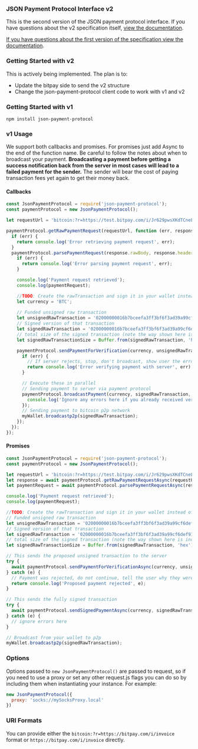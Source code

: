 ### JSON Payment Protocol Interface v2

This is the second version of the JSON payment protocol interface. If you have questions about the v2 specification itself, [view the documentation](v2/specification.md).

[If you have questions about the first version of the specification view the documentation](v1/specification.md).


### Getting Started with v2
This is actively being implemented. The plan is to:
* Update the bitpay side to send the v2 structure
* Change the json-payment-protocol client code to work with v1 and v2

### Getting Started with v1

`npm install json-payment-protocol`

### v1 Usage

We support both callbacks and promises. For promises just add Async to the end of the function name. Be careful to follow the notes about when to broadcast your payment. **Broadcasting a payment before getting a success notification back from the server in most cases will lead to a failed payment for the sender.** The sender will bear the cost of paying transaction fees yet again to get their money back.

#### Callbacks
```js
const JsonPaymentProtocol = require('json-payment-protocol');
const paymentProtocol = new JsonPaymentProtocol();

let requestUrl = 'bitcoin:?r=https://test.bitpay.com/i/Jr629pwsXKdTCneLyZja4t';

paymentProtocol.getRawPaymentRequest(requestUrl, function (err, response) {
  if (err) {
    return console.log('Error retrieving payment request', err);
  }
  paymentProtocol.parsePaymentRequest(response.rawBody, response.headers, function (err, paymentRequest) {
    if (err) {
      return console.log('Error parsing payment request', err);
    }

    console.log('Payment request retrieved');
    console.log(paymentRequest);

    //TODO: Create the rawTransaction and sign it in your wallet instead of this, do NOT broadcast yet
    let currency = 'BTC';
    
    // Funded unsigned raw transaction
    let unsignedRawTransaction = '02000000016b7bceefa3ff3bf6f3ad39a99cf6def9126a6edf8f49462bd06e4cb74366dab00100000000feffffff0248590095000000001976a9141b4f4e0c5354ce950ea702cc79be34885e7a60af88ac0c430100000000001976a914072053b485736e002f665d5fc65c443fb379256e88ac00000000'
    // Signed version of that transaction
    let signedRawTransaction = '02000000016b7bceefa3ff3bf6f3ad39a99cf6def9126a6edf8f49462bd06e4cb74366dab0010000006b4830450221008d8852576eb8e505832a53569dd756a1d0c304606c27e81d0ac1a83e78250969022058b2bde3f2e1ea7e6a62e69d99f7219e846f04c1c58ff163e2996669a935c31501210206e855c3cfd24a5e154cf94ff7a214d598dfc2d62966011fd83c360cf229777ffeffffff0248590095000000001976a9141b4f4e0c5354ce950ea702cc79be34885e7a60af88ac0c430100000000001976a914072053b485736e002f665d5fc65c443fb379256e88ac00000000';
    // total size of the signed transaction (note the way shown here is incorrect for segwit, see the code in /examples for getting vsize from RPC)
    let signedRawTransactionSize = Buffer.from(signedRawTransaction, 'hex').byteLength;

    paymentProtocol.sendPaymentForVerification(currency, unsignedRawTransaction, signedRawTransactionSize, paymentRequest.paymentUrl, function(err, response) {
      if (err) {
        // If server rejects, stop, don't broadcast, show user the error
        return console.log('Error verifying payment with server', err);
      }

      // Execute these in parallel
      // Sending payment to server via payment protocol
      paymentProtocol.broadcastPayment(currency, signedRawTransaction, paymentRequest.paymentUrl, function(err, response) {
        console.log('Ignore any errors here if you already received verified above');
      });
      // Sending payment to bitcoin p2p network
      myWallet.broadcastp2p(signedRawTransaction);
    });
  });
});
```

#### Promises
```js
const JsonPaymentProtocol = require('json-payment-protocol');
const paymentProtocol = new JsonPaymentProtocol();

let requestUrl = 'bitcoin:?r=https://test.bitpay.com/i/Jr629pwsXKdTCneLyZja4t';
let response = await paymentProtocol.getRawPaymentRequestAsync(requestUrl);
let paymentRequest = await paymentProtocol.parsePaymentRequestAsync(response.rawBody, response.headers);

console.log('Payment request retrieved');
console.log(paymentRequest);

//TODO: Create the rawTransaction and sign it in your wallet instead of this example, do NOT broadcast yet
// Funded unsigned raw transaction
let unsignedRawTransaction = '02000000016b7bceefa3ff3bf6f3ad39a99cf6def9126a6edf8f49462bd06e4cb74366dab00100000000feffffff0248590095000000001976a9141b4f4e0c5354ce950ea702cc79be34885e7a60af88ac0c430100000000001976a914072053b485736e002f665d5fc65c443fb379256e88ac00000000'
// Signed version of that transaction
let signedRawTransaction = '02000000016b7bceefa3ff3bf6f3ad39a99cf6def9126a6edf8f49462bd06e4cb74366dab0010000006b4830450221008d8852576eb8e505832a53569dd756a1d0c304606c27e81d0ac1a83e78250969022058b2bde3f2e1ea7e6a62e69d99f7219e846f04c1c58ff163e2996669a935c31501210206e855c3cfd24a5e154cf94ff7a214d598dfc2d62966011fd83c360cf229777ffeffffff0248590095000000001976a9141b4f4e0c5354ce950ea702cc79be34885e7a60af88ac0c430100000000001976a914072053b485736e002f665d5fc65c443fb379256e88ac00000000';
// total size of the signed transaction (note the way shown here is incorrect for segwit, see the code in /examples for getting vsize from RPC)
let signedRawTransactionSize = Buffer.from(signedRawTransaction, 'hex').byteLength;

// This sends the proposed unsigned transaction to the server
try {
  await paymentProtocol.sendPaymentForVerificationAsync(currency, unsignedRawTransaction, signedRawTransactionSize, paymentRequest.paymentUrl);
} catch (e) {
  // Payment was rejected, do not continue, tell the user why they were rejected
  return console.log('Proposed payment rejected', e);
}

// This sends the fully signed transaction
try {
  await paymentProtocol.sendSignedPaymentAsync(currency, signedRawTransaction, paymentRequest.paymentUrl);
} catch (e) {
  // ignore errors here 
}

// Broadcast from your wallet to p2p
myWallet.broadcastp2p(signedRawTransaction);
```

### Options

Options passed to `new JsonPaymentProtocol()` are passed to request, so if you need to use a proxy or set any other request.js flags you can do so by including them when instantiating your instance. For example:

```js
new JsonPaymentProtocol({
  proxy: 'socks://mySocksProxy.local'
})
```

### URI Formats
You can provide either the `bitcoin:?r=https://bitpay.com/i/invoice` format or `https://bitpay.com/i/invoice` directly.

